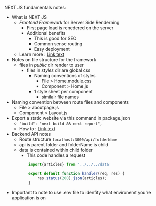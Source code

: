 NEXT JS fundamentals notes: 
* What is NEXT JS
    * _Frontend Framework_ for Server Side Renderning
        * First page load is renedered on the server
        * Additional benefits
            * This is good for SEO
            * Common sense routing
            * Easy deployment
    * Learn more : [Link text](https://nextjs.org/)
* Notes on file structure for the framework
    *  files in _public_ dir render to user
        * files in _styles_ dir are global css
            * Naming conventions of styles
                * File > Home.module.css
                * Component > Home.js
            * 1 style sheet per component
                * similair file names 
* Naming convention between route files and components
    * File > aboutpage.js
    * Component > Layout.js
* Export a static website via this command in package.json
    * `"build": "next build && next report",` 
    * How to : [Link text](https://www.youtube.com/watch?v=mTz0GXj8NN0&t=2987s)   
* Backend API notes 
    * Route structure `localhost:3000/api/folderName`
    * api is parent folder and folderName is child
    * data is contained within child folder
        * This code handles a request
        ```js
            import{articles} from '../../../data'

            export default function handler(req, res) {
                res.status(200).json(articles);
            }
        ```  
* Important to note to use .env file to idenfity what environemt you're application is on

    

        
    